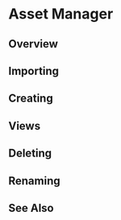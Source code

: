 # Asset Manager

## Overview

## Importing

## Creating

## Views

## Deleting

## Renaming

## See Also